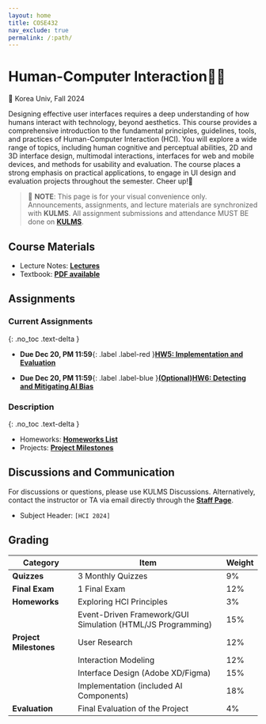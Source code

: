 ```yaml
---
layout: home
title: COSE432
nav_exclude: true
permalink: /:path/
---
```


# Human-Computer Interaction🧑‍💻
🐯 Korea Univ, Fall 2024

Designing effective user interfaces requires a deep understanding of how humans interact with technology, beyond aesthetics. This course provides a comprehensive introduction to the fundamental principles, guidelines, tools, and practices of Human-Computer Interaction (HCI). You will explore a wide range of topics, including human cognitive and perceptual abilities, 2D and 3D interface design, multimodal interactions, interfaces for web and mobile devices, and methods for usability and evaluation. The course places a strong emphasis on practical applications, to engage in UI design and evaluation projects throughout the semester. Cheer up!🥳


> 📌 **NOTE**: This page is for your visual convenience only. Announcements, assignments, and lecture materials are synchronized with **KULMS**. All assignment submissions and attendance MUST BE done on **[KULMS](https://kulms.korea.ac.kr/ultra/courses/_417634_1/cl/outline)**.


## Course Materials
* Lecture Notes: **[Lectures](/lectures)**
* Textbook: **[PDF available](/lectures#textbook)**

## Assignments
### Current Assignments
{: .no_toc .text-delta }

* **Due Dec 20, PM 11:59**{: .label .label-red }**[HW5: Implementation and Evaluation](/assignments/#homeworks)**

* **Due Dec 20, PM 11:59**{: .label .label-blue }**[(Optional)HW6: Detecting and Mitigating AI Bias](/assignments/#homeworks)**


### Description
{: .no_toc .text-delta }
* Homeworks: **[Homeworks List](/assignments/#homeworks)**
* Projects: **[Project Milestones](/assignments/#project)**


## Discussions and Communication
For discussions or questions, please use KULMS Discussions. Alternatively, contact the instructor or TA via email directly through the **[Staff Page](/staff/)**.

* Subject Header: `[HCI 2024]`

## Grading

| **Category**              | **Item**                                | **Weight** |
|---------------------------|-----------------------------------------|------------|
| **Quizzes**               | 3 Monthly Quizzes                      | 9%         |
| **Final Exam**            | 1 Final Exam                           | 12%        |
| **Homeworks**              | Exploring HCI Principles                | 3%         |
|                           | Event-Driven Framework/GUI Simulation (HTML/JS Programming) | 15%        |
| **Project Milestones**    | User Research                          | 12%        |
|                           | Interaction Modeling                   | 12%        |
|                           | Interface Design (Adobe XD/Figma)      | 15%        |
|                           | Implementation (included AI Components)| 18%        |
| **Evaluation**            | Final Evaluation of the Project        | 4%         |
